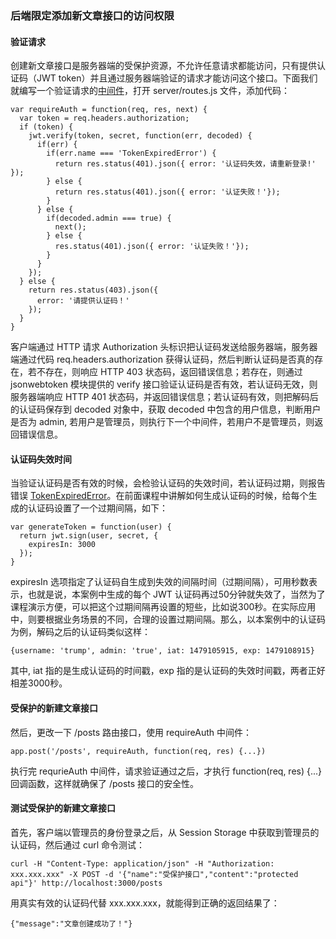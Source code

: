 ### 后端限定添加新文章接口的访问权限

#### 验证请求

创建新文章接口是服务器端的受保护资源，不允许任意请求都能访问，只有提供认证码（JWT token）并且通过服务器端验证的请求才能访问这个接口。下面我们就编写一个验证请求的[中间件](https://expressjs.com/en/guide/writing-middleware.html)，打开 server/routes.js 文件，添加代码：

```
var requireAuth = function(req, res, next) {
  var token = req.headers.authorization;
  if (token) {
    jwt.verify(token, secret, function(err, decoded) {
      if(err) {
        if(err.name === 'TokenExpiredError') {
          return res.status(401).json({ error: '认证码失效，请重新登录!' });
        } else {
          return res.status(401).json({ error: '认证失败！'});
        }
      } else {
        if(decoded.admin === true) {
          next();
        } else {
          res.status(401).json({ error: '认证失败！'});
        }
      }
    });
  } else {
    return res.status(403).json({
      error: '请提供认证码！'
    });
  }
}

```
客户端通过 HTTP 请求 Authorization 头标识把认证码发送给服务器端，服务器端通过代码 req.headers.authorization 获得认证码，然后判断认证码是否真的存在，若不存在，则响应 HTTP 403 状态码，返回错误信息；若存在，则通过 jsonwebtoken 模块提供的 verify 接口验证认证码是否有效，若认证码无效，则服务器端响应 HTTP 401 状态码，并返回错误信息；若认证码有效，则把解码后的认证码保存到 decoded 对象中，获取 decoded 中包含的用户信息，判断用户是否为 admin, 若用户是管理员，则执行下一个中间件，若用户不是管理员，则返回错误信息。

#### 认证码失效时间

当验证认证码是否有效的时候，会检验认证码的失效时间，若认证码过期，则报告错误 [TokenExpiredError](https://github.com/auth0/node-jsonwebtoken#tokenexpirederror)。在前面课程中讲解如何生成认证码的时候，给每个生成的认证码设置了一个过期间隔，如下：

```
var generateToken = function(user) {
  return jwt.sign(user, secret, {
    expiresIn: 3000
  });
}

```
expiresIn 选项指定了认证码自生成到失效的间隔时间（过期间隔），可用秒数表示，也就是说，本案例中生成的每个 JWT 认证码再过50分钟就失效了，当然为了课程演示方便，可以把这个过期间隔再设置的短些，比如说300秒。在实际应用中，则要根据业务场景的不同，合理的设置过期间隔。那么，以本案例中的认证码为例，解码之后的认证码类似这样：

```
{username: 'trump', admin: 'true', iat: 1479105915, exp: 1479108915}

```
其中, iat 指的是生成认证码的时间戳，exp 指的是认证码的失效时间戳，两者正好相差3000秒。

#### 受保护的新建文章接口

然后，更改一下 /posts 路由接口，使用 requireAuth 中间件：

```
app.post('/posts', requireAuth, function(req, res) {...})

```
执行完 requrieAuth 中间件，请求验证通过之后，才执行 function(req, res) {...} 回调函数，这样就确保了 /posts 接口的安全性。

#### 测试受保护的新建文章接口

首先，客户端以管理员的身份登录之后，从 Session Storage 中获取到管理员的认证码，然后通过 curl 命令测试：

```
curl -H "Content-Type: application/json" -H "Authorization: xxx.xxx.xxx" -X POST -d '{"name":"受保护接口","content":"protected api"}' http://localhost:3000/posts

```
用真实有效的认证码代替 xxx.xxx.xxx，就能得到正确的返回结果了：

```
{"message":"文章创建成功了！"}

```
